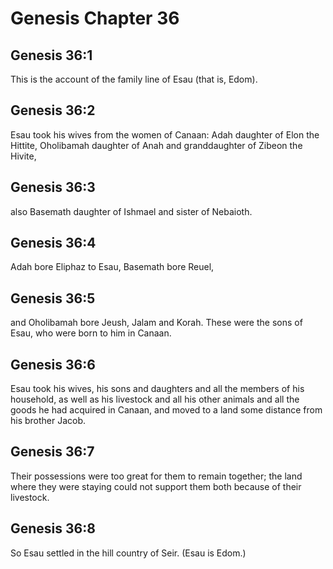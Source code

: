 # Genesis Chapter 36

## Genesis 36:1
This is the account of the family line of Esau (that is, Edom).

## Genesis 36:2
Esau took his wives from the women of Canaan: Adah daughter of Elon the Hittite, Oholibamah daughter of Anah and granddaughter of Zibeon the Hivite,

## Genesis 36:3
also Basemath daughter of Ishmael and sister of Nebaioth.

## Genesis 36:4
Adah bore Eliphaz to Esau, Basemath bore Reuel,

## Genesis 36:5
and Oholibamah bore Jeush, Jalam and Korah. These were the sons of Esau, who were born to him in Canaan.

## Genesis 36:6
Esau took his wives, his sons and daughters and all the members of his household, as well as his livestock and all his other animals and all the goods he had acquired in Canaan, and moved to a land some distance from his brother Jacob.

## Genesis 36:7
Their possessions were too great for them to remain together; the land where they were staying could not support them both because of their livestock.

## Genesis 36:8
So Esau settled in the hill country of Seir. (Esau is Edom.)

